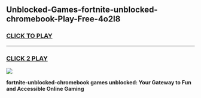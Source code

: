 
## Unblocked-Games-fortnite-unblocked-chromebook-Play-Free-4o2l8
<h3>
<a href="https://premium76.site?title=fortnite-unblocked-chromebook&ref=18A1">CLICK TO PLAY</a></h3>
<hr>

<h3>
<a href="https://premium76.site?title=fortnite-unblocked-chromebook&ref=18A1">CLICK 2 PLAY</a>
  
</h3>

<a href="https://premium76.site?title=fortnite-unblocked-chromebook&ref=18A1"><img src="https://clearcache.store/games.png"></a>


**fortnite-unblocked-chromebook games unblocked: Your Gateway to Fun and Accessible Online Gaming**
